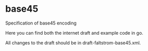 # base45
Specification of base45 encoding

Here you can find both the internet draft and example code in go.

All changes to the draft should be in draft-faltstrom-base45.xml.
